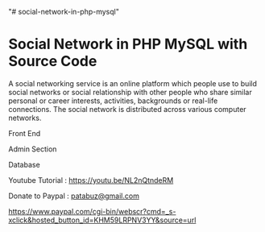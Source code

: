 "# social-network-in-php-mysql" 


Social Network in PHP MySQL with Source Code 
============================================

A social networking service is an online platform which people use to build social networks or social relationship with other people who share similar personal or career interests, activities, backgrounds or real-life connections. The social network is distributed across various computer networks.

Front End

Admin Section

Database


Youtube Tutorial : https://youtu.be/NL2nQtndeRM

Donate to Paypal : patabuz@gmail.com

https://www.paypal.com/cgi-bin/webscr?cmd=_s-xclick&hosted_button_id=KHM59LRPNV3YY&source=url
